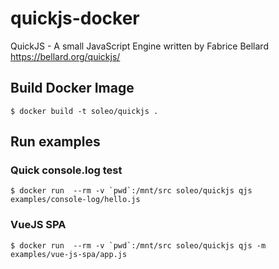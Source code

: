 # quickjs-docker
QuickJS - A small JavaScript Engine written by Fabrice Bellard https://bellard.org/quickjs/

## Build Docker Image

```shell
$ docker build -t soleo/quickjs .
```

## Run examples

### Quick console.log test

```shell
$ docker run  --rm -v `pwd`:/mnt/src soleo/quickjs qjs examples/console-log/hello.js
```

### VueJS SPA

```shell
$ docker run  --rm -v `pwd`:/mnt/src soleo/quickjs qjs -m examples/vue-js-spa/app.js
```
